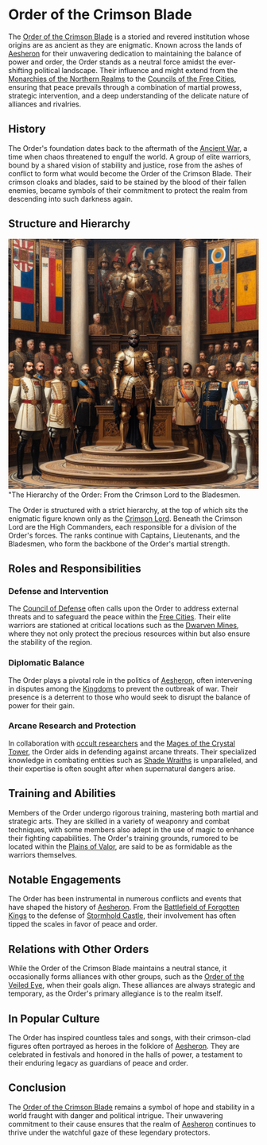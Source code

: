 # Order of the Crimson Blade

The [Order of the Crimson Blade](Order%20of%20the%20Crimson%20Blade.md) is a storied and revered institution whose origins are as ancient as they are enigmatic. Known across the lands of [Aesheron](Aesheron.md) for their unwavering dedication to maintaining the balance of power and order, the Order stands as a neutral force amidst the ever-shifting political landscape. Their influence and might extend from the [Monarchies of the Northern Realms](Monarchies%20of%20the%20Northern%20Realms.md) to the [Councils of the Free Cities](Councils%20of%20the%20Free%20Cities.md), ensuring that peace prevails through a combination of martial prowess, strategic intervention, and a deep understanding of the delicate nature of alliances and rivalries.

## History

The Order's foundation dates back to the aftermath of the [Ancient War](Ancient%20War.md), a time when chaos threatened to engulf the world. A group of elite warriors, bound by a shared vision of stability and justice, rose from the ashes of conflict to form what would become the Order of the Crimson Blade. Their crimson cloaks and blades, said to be stained by the blood of their fallen enemies, became symbols of their commitment to protect the realm from descending into such darkness again.

## Structure and Hierarchy

![Structure and Hierarchy](../../images/Order%20of%20the%20Crimson%20Blade_S_Structure%20and%20Hierarchy.png)
"The Hierarchy of the Order: From the Crimson Lord to the Bladesmen.

The Order is structured with a strict hierarchy, at the top of which sits the enigmatic figure known only as the [Crimson Lord](Crimson%20Lord.md). Beneath the Crimson Lord are the High Commanders, each responsible for a division of the Order's forces. The ranks continue with Captains, Lieutenants, and the Bladesmen, who form the backbone of the Order's martial strength.

## Roles and Responsibilities

### Defense and Intervention

The [Council of Defense](Council%20of%20Defense.md) often calls upon the Order to address external threats and to safeguard the peace within the [Free Cities](Free%20Cities.md). Their elite warriors are stationed at critical locations such as the [Dwarven Mines](Dwarven%20Mines.md), where they not only protect the precious resources within but also ensure the stability of the region.

### Diplomatic Balance

The Order plays a pivotal role in the politics of [Aesheron](Aesheron.md), often intervening in disputes among the [Kingdoms](Kingdoms.md) to prevent the outbreak of war. Their presence is a deterrent to those who would seek to disrupt the balance of power for their gain.

### Arcane Research and Protection

In collaboration with [occult researchers](Occult%20Researchers.md) and the [Mages of the Crystal Tower](Mages%20of%20the%20Crystal%20Tower.md), the Order aids in defending against arcane threats. Their specialized knowledge in combating entities such as [Shade Wraiths](Shade%20Wraiths.md) is unparalleled, and their expertise is often sought after when supernatural dangers arise.

## Training and Abilities

Members of the Order undergo rigorous training, mastering both martial and strategic arts. They are skilled in a variety of weaponry and combat techniques, with some members also adept in the use of magic to enhance their fighting capabilities. The Order's training grounds, rumored to be located within the [Plains of Valor](Plains%20of%20Valor.md), are said to be as formidable as the warriors themselves.

## Notable Engagements

The Order has been instrumental in numerous conflicts and events that have shaped the history of [Aesheron](Aesheron.md). From the [Battlefield of Forgotten Kings](Battlefield%20of%20Forgotten%20Kings.md) to the defense of [Stormhold Castle](Stormhold%20Castle.md), their involvement has often tipped the scales in favor of peace and order.

## Relations with Other Orders

While the Order of the Crimson Blade maintains a neutral stance, it occasionally forms alliances with other groups, such as the [Order of the Veiled Eye](Order%20of%20the%20Veiled%20Eye.md), when their goals align. These alliances are always strategic and temporary, as the Order's primary allegiance is to the realm itself.

## In Popular Culture

The Order has inspired countless tales and songs, with their crimson-clad figures often portrayed as heroes in the folklore of [Aesheron](Aesheron.md). They are celebrated in festivals and honored in the halls of power, a testament to their enduring legacy as guardians of peace and order.

## Conclusion

The [Order of the Crimson Blade](Order%20of%20the%20Crimson%20Blade.md) remains a symbol of hope and stability in a world fraught with danger and political intrigue. Their unwavering commitment to their cause ensures that the realm of [Aesheron](Aesheron.md) continues to thrive under the watchful gaze of these legendary protectors.